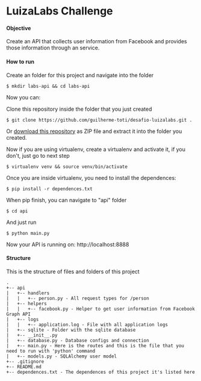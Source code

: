 LuizaLabs Challenge
===================

#### Objective

Create an API that collects user information from Facebook and provides those information through an service.

#### How to run

Create an folder for this project and navigate into the folder
```
$ mkdir labs-api && cd labs-api
```
Now you can:

Clone this repository inside the folder that you just created
```
$ git clone https://github.com/guilherme-toti/desafio-luizalabs.git .
```
Or [download this repository](https://github.com/guilherme-toti/desafio-luizalabs/archive/master.zip) as ZIP file and extract it into the folder you created.

Now if you are using virtualenv, create a virtualenv and activate it, if you don't, just go to next step
```
$ virtualenv venv && source venv/bin/activate
```
Once you are inside virtualenv, you need to install the dependences:
```
$ pip install -r dependences.txt
```
When pip finish, you can navigate to "api" folder
```
$ cd api
```
And just run
```
$ python main.py
```
Now your API is running on: http://localhost:8888

#### Structure

This is the structure of files and folders of this project
```
.
+-- api
|   +-- handlers
|   |   +-- person.py - All request types for /person
|   +-- helpers
|   |   +-- facebook.py - Helper to get user information from Facebook Graph API
|   +-- logs
|   |   +-- application.log - File with all application logs
|   +-- sqlite - Folder with the sqlite database
|   +-- __init__.py
|   +-- database.py - Database configs and connection
|   +-- main.py - Here is the routes and this is the file that you need to run with 'python' command
|   +-- models.py - SQLAlchemy user model
+-- .gitignore
+-- README.md
+-- dependences.txt - The dependences of this project it's listed here
```

